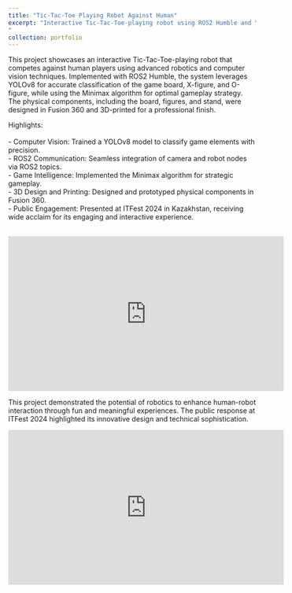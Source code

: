 ```yaml
---
title: "Tic-Tac-Toe Playing Robot Against Human"
excerpt: "Interactive Tic-Tac-Toe-playing robot using ROS2 Humble and YOLOv8 <br/> ![5215508693569891513](https://github.com/user-attachments/assets/57e92321-284a-4cd8-822f-ed913a69a04f)
"
collection: portfolio
---
```


This project showcases an interactive Tic-Tac-Toe-playing robot that competes against human players using advanced robotics and computer vision techniques. Implemented with ROS2 Humble, the system leverages YOLOv8 for accurate classification of the game board, X-figure, and O-figure, while using the Minimax algorithm for optimal gameplay strategy. The physical components, including the board, figures, and stand, were designed in Fusion 360 and 3D-printed for a professional finish.

Highlights: <br/><br/>
    - Computer Vision: Trained a YOLOv8 model to classify game elements with precision. <br/>
    - ROS2 Communication: Seamless integration of camera and robot nodes via ROS2 topics. <br/>
    - Game Intelligence: Implemented the Minimax algorithm for strategic gameplay. <br>
    - 3D Design and Printing: Designed and prototyped physical components in Fusion 360. <br/>
    - Public Engagement: Presented at ITFest 2024 in Kazakhstan, receiving wide acclaim for its engaging and interactive experience. <br/>

<br/>

<iframe width="560" height="315" src="https://www.youtube.com/embed/mDoMvSOFivs?si=0Zov4R_6OAe9bHxz" title="YouTube video player" frameborder="0" allow="accelerometer; autoplay; clipboard-write; encrypted-media; gyroscope; picture-in-picture; web-share" referrerpolicy="strict-origin-when-cross-origin" allowfullscreen></iframe>


<br/>

This project demonstrated the potential of robotics to enhance human-robot interaction through fun and meaningful experiences. The public response at ITFest 2024 highlighted its innovative design and technical sophistication.
<br/>
<iframe width="560" height="315" src="https://www.youtube.com/embed/a_9AHTZ-aNk?si=jRGztw250jhHe6uk" title="YouTube video player" frameborder="0" allow="accelerometer; autoplay; clipboard-write; encrypted-media; gyroscope; picture-in-picture; web-share" referrerpolicy="strict-origin-when-cross-origin" allowfullscreen></iframe>

<br/>